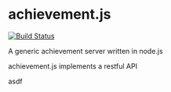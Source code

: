 achievement.js
==============

[![Build Status](https://travis-ci.org/seawatts/achievement.js.svg)](https://travis-ci.org/seawatts/achievement.js)

A generic achievement server written in node.js

achievement.js implements a restful API

asdf
